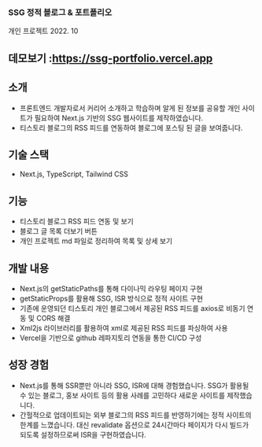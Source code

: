 ### SSG 정적 블로그 & 포트폴리오

개인 프로젝트 2022. 10

## 데모보기	:https://ssg-portfolio.vercel.app

## 소개
-	프론트엔드 개발자로서 커리어 소개하고 학습하며 알게 된 정보를 공유할 개인 사이트가 필요하여 Next.js 기반의 SSG 웹사이트를 제작하였습니다.
-	티스토리 블로그의 RSS 피드를 연동하여 블로그에 포스팅 된 글을 보여줍니다.

## 기술 스택
-	Next.js, TypeScript, Tailwind CSS

## 기능
-	티스토리 블로그 RSS 피드 연동 및 보기
-	블로그 글 목록 더보기 버튼
-	개인 프로젝트 md 파일로 정리하여 목록 및 상세 보기

## 개발 내용
-	Next.js의 getStaticPaths를 통해 다이나믹 라우팅 페이지 구현
-	getStaticProps를 활용해 SSG, ISR 방식으로 정적 사이트 구현
-	기존에 운영되던 티스토리 개인 블로그에서 제공된 RSS 피드를 axios로 비동기 연동 및 CORS 해결
-	Xml2js 라이브러리를 활용하여 xml로 제공된 RSS 피드를 파싱하여 사용
-	Vercel을 기반으로 github 레파지토리 연동을 통한 CI/CD 구성

## 성장 경험
-	Next.js를 통해 SSR뿐만 아니라 SSG, ISR에 대해 경험했습니다. SSG가 활용될 수 있는 블로그, 홍보 사이트 등의 활용 사례를 고민하다 새로운 사이트를 제작했습니다.
-	간헐적으로 업데이트되는 외부 블로그의 RSS 피드를 반영하기에는 정적 사이트의 한계를 느꼈습니다. 대신 revalidate 옵션으로 24시간마다 페이지가 다시 빌드가 되도록 설정하므로써 ISR을 구현하였습니다.

